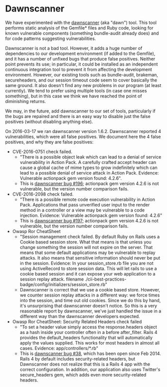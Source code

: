 # Dawnscanner

<!-- SPDX-License-Identifier: (MIT OR CC-BY-3.0+) -->


We have experimented with the
[dawnscanner](https://github.com/thesp0nge/dawnscanner/)
(aka "dawn") tool.
This tool performs static analysis of the Gemfile* files and Ruby code,
looking for known vulnerable components (something bundle-audit already
does) and for code patterns suggesting vulnerabilities.

Dawnscanner is not a bad tool. However, it adds a huge number of
dependencies to our development environment (if added to the Gemfile),
and it has a number of unfixed bugs that produce false positives.
Neither point prevents its use; in particular, it could be installed
as an independent continuous integration tool to prevent it from
affecting the development environment.
However, our existing tools such as bundle-audit, brakeman,
secureheaders, and our session timeout code
seem to cover basically the same ground.
It also doesn't find any new problems in our program (at least currently).
We tend to prefer using multiple tools (in case one misses something),
but in this case we think we have reached the point of diminishing returns.

We may, in the future, add dawnscanner to our set of tools, particularly
if the bugs are repaired and there is an easy way to disable just the false
positives (without disabling anything else).

On 2016-03-17 we ran dawnscanner version 1.6.2.
Dawnscanner reported 4 vulnerabilities, which were all false positives.
We document here the 4 false positives, and why they are false positives:

* CVE-2016-0751 check failed.
    - "There is a possible object leak which can lead to a denial of service vulnerability in Action Pack. A carefully crafted accept header can cause a global cache of mime types to grow indefinitely which can lead to a possible denial of service attack in Action Pack. Evidence: Vulnerable actionpack gem version found: 4.2.6".
    - This is [dawnscanner bug #196](https://github.com/thesp0nge/dawnscanner/issues/196); actionpack gem version 4.2.6 is not vulnerable, but the version number comparison fails.
* CVE-2016-2098 check failed.
    - "There is a possible remote code execution vulnerability in Action Pack. Applications that pass unverified user input to the render method in a controller or a view may be vulnerable to a code injection.  Evidence: Vulnerable actionpack gem version found: 4.2.6"
    - This is [dawnscanner bug #197](https://github.com/thesp0nge/dawnscanner/issues/197); actionpack gem version 4.2.6 is not vulnerable, but the version number comparison fails.
* Owasp Ror CheatSheet
    - "Session management check failed.  By default Ruby
      on Rails uses a Cookie based session store. What that means is that unless
      you change something the session will not expire on the server. That means
      that some default applications may be vulnerable to replay attacks. It
      also means that sensitive information should never be put in the session.
      Evidence: In your session_store.rb file you are not using ActiveRecord to
      store session data. This will let rails to use a cookie based session
      and it can expose your web application to a session replay attack.
      filename ./cii-best-practices-badge/config/initializers/session_store.rb"
    - Dawnscanner is correct that we use a cookie based store.  However,
      we counter session replay attacks in a different way: we force times
      into the session, and time out old cookies.  Since we do this by hand,
      it's unsurprising that dawnscanner doesn't notice.  So this is a very
      reasonable report by dawnscanner, we've just handled the issue in a
      different way than the dawnscanner developers expected.
* Owasp Ror CheatSheet: Security Related Headers check failed
    - "To set a header value simply access the response.headers object as
       a hash inside your controller often in a before after_filter. Rails
       4 provides the default_headers functionality that will automatically
       apply the values supplied. This works for most headers in almost
       all cases. Evidence: app/controllers/*.rb"
    - This is
      [dawnscanner bug #38](https://github.com/thesp0nge/dawnscanner/issues/38),
      which has been open since Feb 2014.
      Rails 4 by default includes security-related headers, but Dawnscanner
      does not realize that this is a Rails 4 app with the correct
      configuration.  In addition, our application also uses Twitter's
      secure_headers gem, which adds even more security-related headers.


